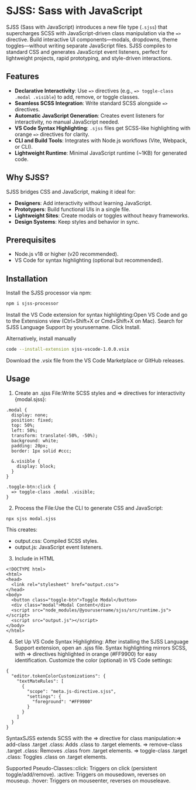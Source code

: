 # SJSS: Sass with JavaScript

SJSS (Sass with JavaScript) introduces a new file type (`.sjss`) that supercharges SCSS with JavaScript-driven class manipulation via the `=>` directive. Build interactive UI components—modals, dropdowns, theme toggles—without writing separate JavaScript files. SJSS compiles to standard CSS and generates JavaScript event listeners, perfect for lightweight projects, rapid prototyping, and style-driven interactions.

## Features

- **Declarative Interactivity**: Use `=>` directives (e.g., `=> toggle-class .modal .visible`) to add, remove, or toggle classes.
- **Seamless SCSS Integration**: Write standard SCSS alongside `=>` directives.
- **Automatic JavaScript Generation**: Creates event listeners for interactivity, no manual JavaScript needed.
- **VS Code Syntax Highlighting**: `.sjss` files get SCSS-like highlighting with orange `=>` directives for clarity.
- **CLI and Build Tools**: Integrates with Node.js workflows (Vite, Webpack, or CLI).
- **Lightweight Runtime**: Minimal JavaScript runtime (~1KB) for generated code.

## Why SJSS?

SJSS bridges CSS and JavaScript, making it ideal for:
- **Designers**: Add interactivity without learning JavaScript.
- **Prototypers**: Build functional UIs in a single file.
- **Lightweight Sites**: Create modals or toggles without heavy frameworks.
- **Design Systems**: Keep styles and behavior in sync.

## Prerequisites

- Node.js v18 or higher (v20 recommended).
- VS Code for syntax highlighting (optional but recommended).

## Installation

Install the SJSS processor via npm:

```bash
npm i sjss-processor
```

Install the VS Code extension for syntax highlighting:Open VS Code and go to the Extensions view (Ctrl+Shift+X or Cmd+Shift+X on Mac).
Search for SJSS Language Support by yourusername.
Click Install.

Alternatively, install manually

```bash
code --install-extension sjss-vscode-1.0.0.vsix
```

Download the .vsix file from the VS Code Marketplace or GitHub releases.

## Usage

1. Create an .sjss File:Write SCSS styles and => directives for interactivity {modal.sjss}:

```
.modal {
  display: none;
  position: fixed;
  top: 50%;
  left: 50%;
  transform: translate(-50%, -50%);
  background: white;
  padding: 20px;
  border: 1px solid #ccc;

  &.visible {
    display: block;
  }
}

.toggle-btn:click {
  => toggle-class .modal .visible;
}
```

2. Process the File:Use the CLI to generate CSS and JavaScript:


```
npx sjss modal.sjss
```

This creates:
* output.css: Compiled SCSS styles.
* output.js: JavaScript event listeners.

3. Include in HTML

```
<!DOCTYPE html>
<html>
<head>
  <link rel="stylesheet" href="output.css">
</head>
<body>
  <button class="toggle-btn">Toggle Modal</button>
  <div class="modal">Modal Content</div>
  <script src="node_modules/@yourusername/sjss/src/runtime.js"></script>
  <script src="output.js"></script>
</body>
</html>
```

4. Set Up VS Code Syntax Highlighting: After installing the SJSS Language Support extension, open an .sjss file.
Syntax highlighting mirrors SCSS, with => directives highlighted in orange (#FF9900) for easy identification.
Customize the color (optional) in VS Code settings:

```
{
  "editor.tokenColorCustomizations": {
    "textMateRules": [
      {
        "scope": "meta.js-directive.sjss",
        "settings": {
          "foreground": "#FF9900"
        }
      }
    ]
  }
}
```

SyntaxSJSS extends SCSS with the => directive for class manipulation:=> add-class .target .class: Adds .class to .target elements.
=> remove-class .target .class: Removes .class from .target elements.
=> toggle-class .target .class: Toggles .class on .target elements.

Supported Pseudo-Classes::click: Triggers on click (persistent toggle/add/remove).
:active: Triggers on mousedown, reverses on mouseup.
:hover: Triggers on mouseenter, reverses on mouseleave.

